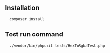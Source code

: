 ## Installation

```bash
  composer install
```

## Test run command
```bash
  ./vendor/bin/phpunit tests/HexToRgbaTest.php 
```